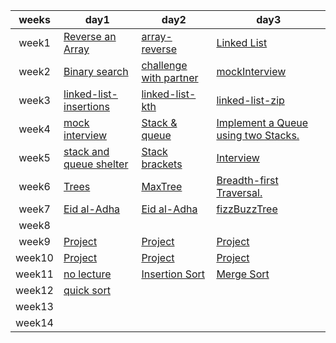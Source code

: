 |weeks |day1 |day2|day3|
|:-:|---|---|---|
|week1| [Reverse an Array](./Reverse-an-Array.md)  | [array-reverse](./array-insert-shift.md)  |  [Linked List](./Linked%20List.md) |
|week2| [Binary search](./array-binary-search/README.md) | [challenge with partner]()  | [mockInterview]()  |
|week3|[linked-list-insertions](./linked-list-insertions/readme.md) | [linked-list-kth](./linked-list-kth/implemetation/readme.md)  |[linked-list-zip](./linked-list-zip//readme.md)   |
|week4|[mock interview](./images//code%20challenge%20linked%20list.png) |[Stack & queue](./StackQueue/CH-1/readme.md)   |[Implement a Queue using two Stacks.](./StackQueue//CH-2//stack/readme.md)   |
|week5|[stack and queue shelter](./StackQueue/CH-3/stack%20and%20queue%20shelter/readme.md)  | [Stack brackets](./StackQueue/CH-4/readme.md)  |[Interview](./StackQueue/interview/readme.md)   |
|week6| [Trees](./Trees/CH-15/readme.md)  |[MaxTree](./Trees/CH-16/readme.md)   | [Breadth-first Traversal.](./Trees/CH-17/readme.md)  |
|week7|[Eid al-Adha]()   |[Eid al-Adha]()   |[fizzBuzzTree](./Trees/CH-18/readme.md)   |
|week8|   |   |   |
|week9| [Project]()  |[Project]()   |[Project]()   |
|week10|[Project]()   | [Project]()  | [Project]()  |
|week11| [no lecture]()  |[Insertion Sort](./Insertion%20Sort/Insertion%20Sort.md)  |[Merge Sort](./Merge%20Sort/Merge%20Sort.md)   |
|week12|[quick sort](./quick%20sort/quick%20sort.md)  |   |   |
|week13|   |   |   |
|week14|  |   |   |